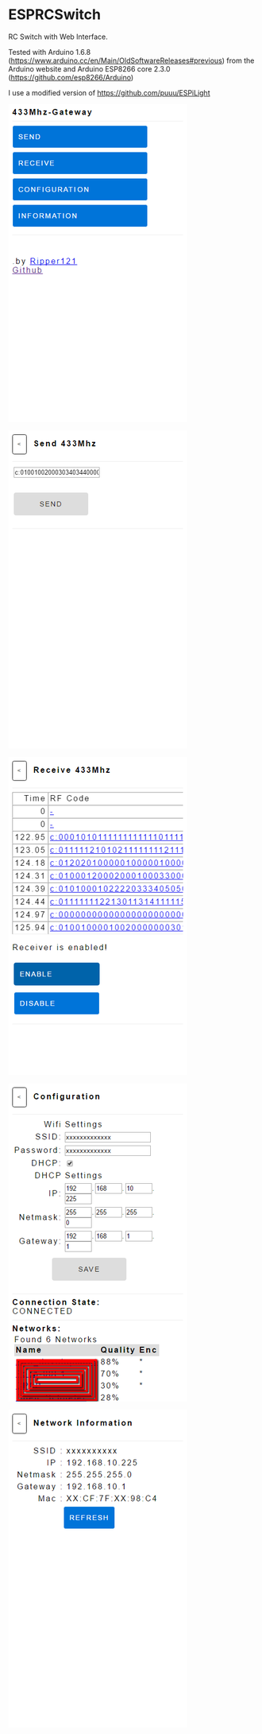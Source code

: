 # ESPRCSwitch

RC Switch with Web Interface.

Tested with Arduino 1.6.8 (https://www.arduino.cc/en/Main/OldSoftwareReleases#previous) from the Arduino website and Arduino ESP8266 core 2.3.0 (https://github.com/esp8266/Arduino)

I use a modified version of https://github.com/puuu/ESPiLight


![Alt text](/screenshots/index.png?raw=true "Index Page")

![Alt text](/screenshots/send.png?raw=true "Send Page")

![Alt text](/screenshots/receive.png?raw=true "Receive Page")

![Alt text](/screenshots/config.png?raw=true "Config Page")

![Alt text](/screenshots/info.png?raw=true "Info Page")
